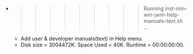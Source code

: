 * >>>>>>>>> Running inst-min-win-jwm-help-manuals-text.sh ...
  * Add user & developer manuals(text) in Help menu.
  * Disk size = 3004472K. Space Used = 40K. Runtime = 00:00:00:00.
